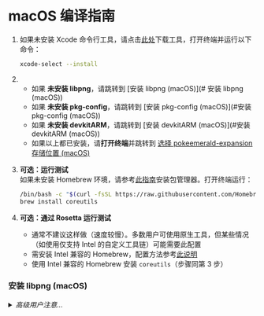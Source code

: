# macOS 编译指南
1. 如果未安装 Xcode 命令行工具，请点击[此处](https://developer.apple.com/xcode/resources/)下载工具，打开终端并运行以下命令：

    ```bash
    xcode-select --install
    ```

2.  - 如果 **未安装 libpng**，请跳转到 [安装 libpng (macOS)](# 安装 libpng (macOS))
    - 如果 **未安装 pkg-config**，请跳转到 [安装 pkg-config (macOS)](#安装 pkg-config (macOS))
    - 如果 **未安装 devkitARM**，请跳转到 [安装 devkitARM (macOS)](#安装 devkitARM (macOS))
    - 如果以上都已安装，请**打开终端**并跳转到 [选择 pokeemerald-expansion 存储位置 (macOS)](#choosing-where-to-store-pokeemerald-expansion-macos)

3. **可选：运行测试**  
   如果未安装 Homebrew 环境，请参考[此指南](https://brew.sh)安装包管理器。打开终端运行：
    ```bash
    /bin/bash -c "$(curl -fsSL https://raw.githubusercontent.com/Homebrew/install/HEAD/install.sh)"
    brew install coreutils
    ```

4. **可选：通过 Rosetta 运行测试**
    - 通常不建议这样做（速度较慢）。多数用户可使用原生工具，但某些情况（如使用仅支持 Intel 的自定义工具链）可能需要此配置
    - 需安装 Intel 兼容的 Homebrew，配置方法参考[此说明](https://github.com/Homebrew/brew/issues/9173#issuecomment-729206868)
    - 使用 Intel 兼容的 Homebrew 安装 `coreutils`（步骤同第 3 步）

### 安装 libpng (macOS)
<details>
    <summary><i>高级用户注意...</i></summary>

>   本指南通过 Homebrew 安装 libpng（最简单方法），高级用户可通过其他方式自行安装

1. 打开终端
2. 如未安装 Homebrew，请按官网说明安装 [Homebrew](https://brew.sh/)
3. 运行以下命令安装 libpng：
    ```bash
    brew install libpng
    ```
    libpng 现已安装完成
    
    如果 **未安装 pkg-config** 请跳转至 [安装 pkg-config (macOS)](#安装 libpng (macOS))；如果 **未安装 devkitARM** 请跳转至 [安装 devkitARM (macOS)](#安装 devkitARM (macOS))
    
    若两者均已安装，请前往 [选择 pokeemerald-expansion 存储位置 (macOS)](#choosing-where-to-store-pokeemerald-expansion-macos)

### 安装 pkg-config (macOS)
<details>
    <summary><i>高级用户注意...</i></summary>

>   本指南通过 Homebrew 安装 pkg-config（最简单方法），高级用户可通过其他方式自行安装

1. 打开终端
2. 如未安装 Homebrew，请按官网说明安装 [Homebrew](https://brew.sh/)
3. 运行以下命令安装：
    ```bash
    brew install pkg-config
    ```
    pkg-config 现已安装完成
    
    如果 **未安装 devkitARM** 请跳转至 [安装 devkitARM (macOS)](#安装 devkitARM (macOS))，否则前往 [选择 pokeemerald-expansion 存储位置 (macOS)](#choosing-where-to-store-pokeemerald-expansion-macos)

### 安装 devkitARM (macOS)
1. 从[此链接](https://github.com/devkitPro/pacman/releases)下载 `devkitpro-pacman-installer.pkg` 安装包
2. 打开安装包完成 devkitPro pacman 的安装
3. 在终端运行以下命令安装 devkitARM：
    ```bash
    sudo dkp-pacman -Sy
    sudo dkp-pacman -S gba-dev
    sudo dkp-pacman -S devkitarm-rules
    ```
    gba-dev 安装时会提示选择软件包，直接按 Enter 键安装全部，然后输入 Y 确认安装

4. 安装完成后，需让系统全局访问 devkitARM。运行以下命令：
    ```bash
    export DEVKITPRO=/opt/devkitpro
    echo "export DEVKITPRO=$DEVKITPRO" >> ~/.zshrc
    export DEVKITARM=$DEVKITPRO/devkitARM
    echo "export DEVKITARM=$DEVKITARM" >> ~/.zshrc
    echo "if [ -f ~/.zshrc ]; then . ~/.zshrc; fi" >> ~/.zprofile
    ```
    *注：从 macOS 10.15 开始默认使用 zsh 终端。若从旧版本迁移，可能仍在使用 bash，可通过终端运行 `echo $0` 确认*
    <details>
        <summary><i>如果终端使用 bash 而非 zsh...</i></summary>

    ```bash
    export DEVKITPRO=/opt/devkitpro
    echo "export DEVKITPRO=$DEVKITPRO" >> ~/.bashrc
    export DEVKITARM=$DEVKITPRO/devkitARM
    echo "export DEVKITARM=$DEVKITARM" >> ~/.bashrc
    echo "if [ -f ~/.bashrc ]; then . ~/.bashrc; fi" >> ~/.bash_profile
    ```

### 安装 Python (macOS)
1. 从[官网](https://www.python.org/downloads/)下载最新版 Python 安装包
2. 打开安装包完成安装

Python 现已安装完成